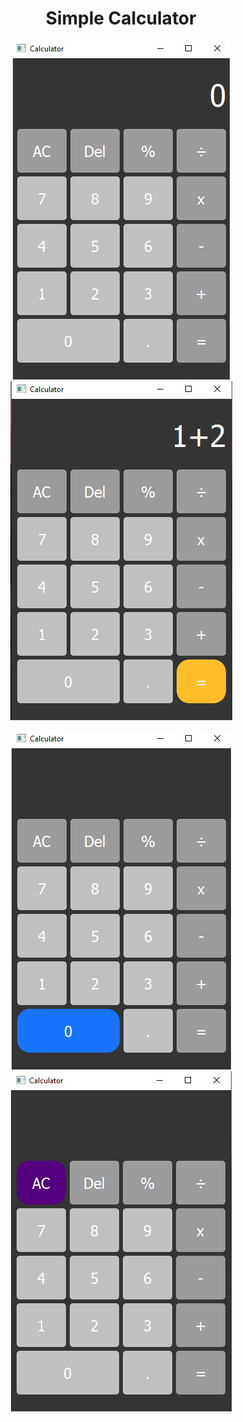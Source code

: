 <h1 align="center">Simple Calculator </h1>
<p align="center">
  <img  src="https://github.com/AjinkyaDeshpande9/PyQt5-Projects/blob/main/Simple%20Calculator/Screenshots/OnStart.png">
  <img  src="https://github.com/AjinkyaDeshpande9/PyQt5-Projects/blob/main/Simple%20Calculator/Screenshots/Operations.png">
</p>

<p align="center">
  <img  src="https://github.com/AjinkyaDeshpande9/PyQt5-Projects/blob/main/Simple%20Calculator/Screenshots/Numbers.png">
  <img  src="https://github.com/AjinkyaDeshpande9/PyQt5-Projects/blob/main/Simple%20Calculator/Screenshots/Clear.png">
</p>
